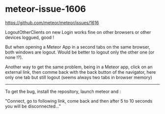 meteor-issue-1606
=================

https://github.com/meteor/meteor/issues/1616


LogoutOtherClients on new Login works fine on other browsers or other devices loggued, good !

But when opening a Meteor App in a second tabs on the same browser, both windows are logout. Would be better to logout only the other one (or none !?).

Another way to get the same problem, being in a Meteor app, click on an external link, then comme back with the back button of the navigator, here only one tab but still logout (seems always two tabs in browser memory)

---

To get the bug, install the repository, launch meteor and :

"Connect, go to following link, come back and then after 5 to 10 seconds you will be disconnected..."
